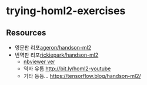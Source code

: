 # trying-homl2-exercises

## Resources
- 영문판 리포[ageron/handson-ml2](https://github.com/ageron/handson-ml2)
- 번역판 리포[rickiepark/handson-ml2](https://github.com/rickiepark/handson-ml2)
    - [nbviewer ver](https://nbviewer.org/github/rickiepark/handson-ml2/tree/master/)
    - 역자 유툽 http://bit.ly/homl2-youtube
    - 기타 등등... https://tensorflow.blog/handson-ml2/